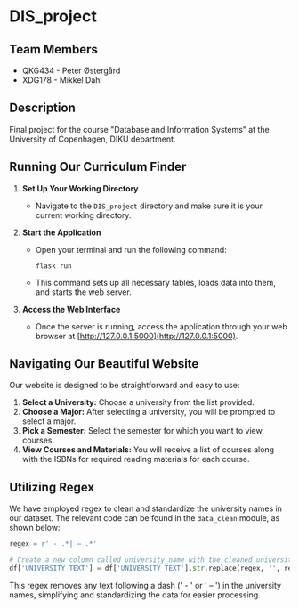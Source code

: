 # DIS_project

## Team Members
- QKG434 - Peter Østergård
- XDG178 - Mikkel Dahl

## Description
Final project for the course "Database and Information Systems" at the University of Copenhagen, DIKU department.

## Running Our Curriculum Finder

1. **Set Up Your Working Directory**
   - Navigate to the `DIS_project` directory and make sure it is your current working directory.

2. **Start the Application**
   - Open your terminal and run the following command:
     ```
     flask run
     ```
   - This command sets up all necessary tables, loads data into them, and starts the web server.

3. **Access the Web Interface**
   - Once the server is running, access the application through your web browser at [http://127.0.0.1:5000](http://127.0.0.1:5000).

## Navigating Our Beautiful Website

Our website is designed to be straightforward and easy to use:
1. **Select a University:** Choose a university from the list provided.
2. **Choose a Major:** After selecting a university, you will be prompted to select a major.
3. **Pick a Semester:** Select the semester for which you want to view courses.
4. **View Courses and Materials:** You will receive a list of courses along with the ISBNs for required reading materials for each course.

## Utilizing Regex

We have employed regex to clean and standardize the university names in our dataset. The relevant code can be found in the `data_clean` module, as shown below:

```python
regex = r' - .*| – .*'

# Create a new column called university_name with the cleaned university names
df['UNIVERSITY_TEXT'] = df['UNIVERSITY_TEXT'].str.replace(regex, '', regex=True)
```

This regex removes any text following a dash (' - ' or ' – ') in the university names, simplifying and standardizing the data for easier processing.
